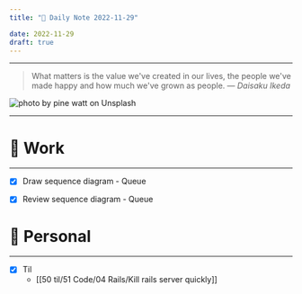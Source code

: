 ```yaml
---
title: "🌱 Daily Note 2022-11-29"

date: 2022-11-29
draft: true
---
```



---

> What matters is the value we've created in our lives, the people we've made happy and how much we've grown as people.
> — <cite>Daisaku Ikeda</cite>

![photo by pine  watt on Unsplash](https://images.unsplash.com/photo-1511884642898-4c92249e20b6?crop=entropy&cs=tinysrgb&fm=jpg&ixid=MnwzNjM5Nzd8MHwxfHJhbmRvbXx8fHx8fHx8fDE2Njk2ODkzNjM&ixlib=rb-4.0.3&q=80&w=500&h=500)

---


# 💼 Work
---
- [x] Draw sequence diagram - Queue
- [x] Review sequence diagram - Queue


# 🌱 Personal
---
- [x] Til
	-  [[50 til/51 Code/04 Rails/Kill rails server quickly]]
